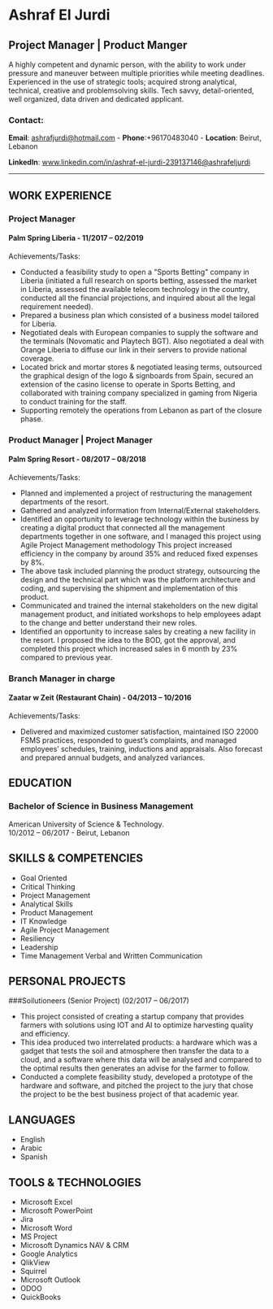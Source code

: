 Ashraf El Jurdi
=======

## Project Manager | Product Manger                                                                                            

A highly competent and dynamic person, with the
ability to work under pressure and maneuver between
multiple priorities while meeting deadlines.
Experienced in the use of strategic tools; acquired
strong analytical, technical, creative and problemsolving
skills. Tech savvy, detail-oriented, well
organized, data driven and dedicated applicant.  
### Contact:
**Email**: ashrafjurdi@hotmail.com - 
**Phone**:+96170483040 - 
**Location**: Beirut, Lebanon

**LinkedIn**: www.linkedin.com/in/ashraf-el-jurdi-239137146@ashrafeljurdi

---

## WORK EXPERIENCE
### Project Manager
#### Palm Spring Liberia - 11/2017 – 02/2019
Achievements/Tasks:

  * Conducted a feasibility study to open a "Sports Betting" company in Liberia
(initiated a full research on sports betting, assessed the market in Liberia,
assessed the available telecom technology in the country, conducted all the
financial projections, and inquired about all the legal requirement needed).
  * Prepared a business plan which consisted of a business model tailored for
Liberia.
  * Negotiated deals with European companies to supply the software and the
terminals (Novomatic and Playtech BGT). Also negotiated a deal with Orange
Liberia to diffuse our link in their servers to provide national coverage.
  * Located brick and mortar stores & negotiated leasing terms, outsourced the
graphical design of the logo & signboards from Spain, secured an extension of
the casino license to operate in Sports Betting, and collaborated with training
company specialized in gaming from Nigeria to conduct training for the staff.
  * Supporting remotely the operations from Lebanon as part of the closure phase.

### Product Manager | Project Manager
#### Palm Spring Resort - 08/2017 – 08/2018
Achievements/Tasks:

  * Planned and implemented a project of restructuring the management
departments of the resort.
  * Gathered and analyzed information from Internal/External stakeholders.
  * Identified an opportunity to leverage technology within the business by creating
a digital product that connected all the management departments together in
one software, and I managed this project using Agile Project Management
methodology This project increased efficiency in the company by around 35%
and reduced fixed expenses by 8%.
  * The above task included planning the product strategy, outsourcing the design
and the technical part which was the platform architecture and coding, and
supervising the shipment and implementation of this product.
  * Communicated and trained the internal stakeholders on the new digital
management product, and initiated workshops to help employees adapt to the
change and better understand their new roles.
  * Identified an opportunity to increase sales by creating a new facility in the resort.
I proposed the idea to the BOD, got the approval, and completed this project
which increased sales in 6 month by 23% compared to previous year.

### Branch Manager in charge
#### Zaatar w Zeit (Restaurant Chain) - 04/2013 – 10/2016
Achievements/Tasks:

  * Delivered and maximized customer satisfaction, maintained ISO 22000 FSMS
practices, responded to guest’s complaints, and managed employees’ schedules,
training, inductions and appraisals. Also forecast and prepared annual budgets,
and analyzed variances.

## EDUCATION
### Bachelor of Science in Business Management
American University of Science & Technology.                                                                                      
10/2012 – 06/2017    -    Beirut, Lebanon

## SKILLS & COMPETENCIES
* Goal Oriented 
* Critical Thinking
* Project Management 
* Analytical Skills
* Product Management 
* IT Knowledge
* Agile Project Management 
* Resiliency
* Leadership 
* Time Management
Verbal and Written Communication

## PERSONAL PROJECTS
###Soilutioneers (Senior Project)
(02/2017 – 06/2017)
* This project consisted of creating a startup company that
provides farmers with solutions using IOT and AI to optimize
harvesting quality and efficiency.
* This idea produced two interrelated products: a hardware
which was a gadget that tests the soil and atmosphere then
transfer the data to a cloud, and a software where this data
will be analysed and compared to the optimal results then
generates an advise for the farmer to follow.
* Conducted a complete feasibility study, developed a
prototype of the hardware and software, and pitched the
project to the jury that chose the project to be the best
business project of that academic year.

## LANGUAGES
* English
* Arabic
* Spanish

## TOOLS & TECHNOLOGIES
* Microsoft Excel 
* Microsoft PowerPoint
* Jira 
* Microsoft Word 
* MS Project
* Microsoft Dynamics NAV & CRM
* Google Analytics 
* QlikView 
* Squirrel
* Microsoft Outlook 
* ODOO 
* QuickBooks

